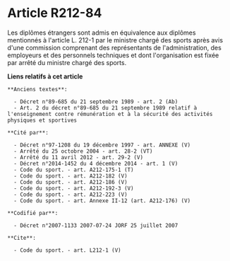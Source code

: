 # Article R212-84

Les diplômes étrangers sont admis en équivalence aux diplômes mentionnés à l'article L. 212-1 par le ministre chargé des
sports après avis d'une commission comprenant des représentants de l'administration, des employeurs et des personnels
techniques et dont l'organisation est fixée par arrêté du ministre chargé des sports.

**Liens relatifs à cet article**

	**Anciens textes**:

	  - Décret n°89-685 du 21 septembre 1989 - art. 2 (Ab)
	  - Art. 2 du décret n°89-685 du 21 septembre 1989 relatif à l'enseignement contre rémunération et à la sécurité des activités physiques et sportives

	**Cité par**:

	  - Décret n°97-1208 du 19 décembre 1997 - art. ANNEXE (V)
	  - Arrêté du 25 octobre 2004 - art. 28-2 (VT)
	  - Arrêté du 11 avril 2012 - art. 29-2 (V)
	  - Décret n°2014-1452 du 4 décembre 2014 - art. 1 (V)
	  - Code du sport. - art. A212-175-1 (T)
	  - Code du sport. - art. A212-182 (V)
	  - Code du sport. - art. A212-186 (V)
	  - Code du sport. - art. A212-192-3 (V)
	  - Code du sport. - art. A212-223 (V)
	  - Code du sport. - art. Annexe II-12 (art. A212-176) (V)

	**Codifié par**:

	  - Décret n°2007-1133 2007-07-24 JORF 25 juillet 2007

	**Cite**:

	  - Code du sport. - art. L212-1 (V)
